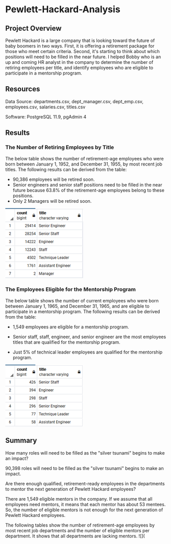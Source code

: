 # Pewlett-Hackard-Analysis

## Project Overview

Pewlett Hackard is a large company that is looking toward the future of baby boomers in two ways. First, it is offering a retirement package for those who meet certain criteria. Second, it's starting to think about which positions will need to be filled in the near future. I helped Bobby who is an up and coming HR analyst in the company to determine the number of retiring employees per title, and identify employees who are eligible to participate in a mentorship program.

## Resources

Data Source: departments.csv, dept_manager.csv, dept_emp.csv, employees.csv, salaries.csv, titles.csv

Software: PostgreSQL 11.9, pgAdmin 4

## Results

### The Number of Retiring Employees by Title

 The below table shows the number of retirement-age employees who were born between January 1, 1952, and December 31, 1955, by most recent job titles. The following results can be derived from the table:

 - 90,386 employees will be retired soon.
 - Senior engineers and senior staff positions need to be filled in the near future because 63.8% of the retirement-age employees belong to these positions.
 - Only 2 Managers will be retired soon.
 
![](https://github.com/Nazanin-hub/Pewlett-Hackard-Analysis/blob/main/Analysis%20Projects%20Folder/Pewlett-Hackard-Analysis%20Folder/retiring_titles.png)

### The Employees Eligible for the Mentorship Program

The below table shows the number of current employees who were born between January 1, 1965, and December 31, 1965, and are eligible to participate in a mentorship program. The following results can be derived from the table:
 
 - 1,549 employees are eligible for a mentorship program.
 
 - Senior staff, staff, engineer, and senior engineer are the most employees titles that are qualified for the mentorship program. 
 
 - Just 5% of technical leader employees are qualified for the mentorship program.

![](https://github.com/Nazanin-hub/Pewlett-Hackard-Analysis/blob/main/Analysis%20Projects%20Folder/Pewlett-Hackard-Analysis%20Folder/mentorship_eligibilty.png)

## Summary

How many roles will need to be filled as the "silver tsunami" begins to make an impact?

90,398 roles will need to be filled as the "silver tsunami" begins to make an impact.

Are there enough qualified, retirement-ready employees in the departments to mentor the next generation of Pewlett Hackard employees?

There are 1,549 eligible mentors in the company. If we assume that all employees need mentors, it means that each mentor has about 53 mentees. So, the number of eligible mentors is not enough for the next generation of Pewlett Hackard employees.

The following tables show the number of retirement-age employees by most recent job departments and the number of eligible mentors per department. It shows that all departments are lacking mentors.
![](
